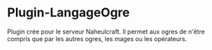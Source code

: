 # Plugin-LangageOgre
Plugin crée pour le serveur Naheulcraft. Il permet aux ogres de n'être compris que par les autres ogres, les mages ou les opérateurs.
